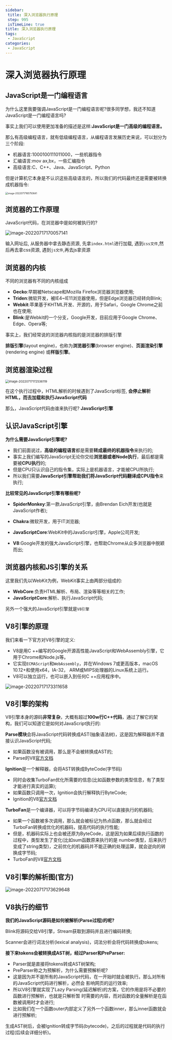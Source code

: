 ```yaml
---
sidebar:
 title: 深入浏览器执行原理
 step: 995
 isTimeLine: true
title: 深入浏览器执行原理
tags:
 - JavaScript
categories:
 - JavaScript
---
```


# 深入浏览器执行原理

## **JavaScript是一门编程语言**

为什么这里我要强调JavaScript是一门编程语言呢?很多同学想，我还不知道JavaScript是一门编程语言吗? 

事实上我们可以使用更加准备的描述是这样:**JavaScript是一门高级的编程语言。**

那么有高级编程语言，就有低级编程语言，从编程语言发展历史来说，可以划分为三个阶段:

- 机器语言:1000100111011000，一些机器指令
- 汇编语言:mov ax,bx，一些汇编指令
- 高级语言:C、C++、Java、JavaScript、Python

但是计算机它本身是不认识这些高级语言的，所以我们的代码最终还是需要被转换成机器指令:

<img src="./assets/image-20220717165750641.png" alt="image-20220717165750641" style="zoom:50%;" />

## **浏览器的工作原理**

JavaScript代码，在浏览器中是如何被执行的?

<img src="./assets/image-20220717170057141.png" alt="image-20220717170057141"  />

输入网址后, 从服务器中拿去静态资源, 先拿`index.html`进行加载, 遇到`css文件`,然后再去拿css资源, 遇到`js文件`,再去js拿资源

## **浏览器的内核**

不同的浏览器有不同的内核组成

- **Gecko**:早期被Netscape和Mozilla Firefox浏览器浏览器使用;
- **Triden**:微软开发，被IE4~IE11浏览器使用，但是Edge浏览器已经转向Blink; 
- **Webkit**:苹果基于KHTML开发、开源的，用于Safari，Google Chrome之前也在使用; 
- **Blink**:是Webkit的一个分支，Google开发，目前应用于Google Chrome、Edge、Opera等; 

事实上，我们经常说的浏览器内核指的是浏览器的排版引擎

**排版引擎**(layout engine)，也称为**浏览器引擎**(browser engine)、**页面渲染引擎**(rendering engine) 或**样版引擎**。

## **浏览器渲染过程**

<img src="./assets/image-20220717172536119.png" alt="image-20220717172536119" style="zoom:67%;" />

在这个执行过程中，HTML解析的时候遇到了JavaScript标签, **会停止解析HTML，而去加载和执行JavaScript代码**

那么，JavaScript代码由谁来执行呢?  **JavaScript引擎**

## **认识JavaScript引擎**

**为什么需要JavaScript引擎呢?**

- 我们前面说过，**高级的编程语言**都是需要**转成最终的机器指令**来执行的;
- 事实上我们编写的JavaScript无论你交给**浏览器或者Node执行**，最后都是需要被**CPU执行**的; 
- 但是CPU只认识自己的指令集，实际上是机器语言，才能被CPU所执行;
- 所以我们需要**JavaScript引擎帮助我们将JavaScript代码翻译成CPU指令**来执行;

**比较常见的JavaScript引擎有哪些呢?**

- **SpiderMonkey**:第一款JavaScript引擎，由Brendan Eich开发(也就是JavaScript作者); 

- **Chakra**:微软开发，用于IT浏览器;

- **JavaScriptCore**:WebKit中的JavaScript引擎，Apple公司开发;

- **V8**:Google开发的强大JavaScript引擎，也帮助Chrome从众多浏览器中脱颖而出;

## **浏览器内核和JS引擎的关系**

这里我们先以WebKit为例，WebKit事实上由两部分组成的:

- **WebCore**:负责HTML解析、布局、渲染等等相关的工作; 
- **JavaScriptCore**:解析、执行JavaScript代码;

另外一个强大的JavaScript引擎就是`V8引擎`

## **V8引擎的原理**

我们来看一下官方对V8引擎的定义:

- V8是用C ++编写的Google开源高性能JavaScript和WebAssembly引擎，它用于Chrome和Node.js等。
- 它实现`ECMAScript`和`WebAssembly`，并在Windows 7或更高版本，macOS 10.12+和使用x64，IA-32， ARM或MIPS处理器的Linux系统上运行。
- V8可以独立运行，也可以嵌入到任何C ++应用程序中。

![image-20220717173311658](./assets/image-20220717173311658.png)

## **V8引擎的架构**

V8引擎本身的源码**非常复杂**，大概有超过**100w行C++代码**，通过了解它的架构，我们可以知道它是如何对JavaScript执行的:

**Parse模块**会将JavaScript代码转换成AST(抽象语法树)，这是因为解释器并不直接认识JavaScript代码; 

- 如果函数没有被调用，那么是不会被转换成AST的;
-  Parse的V8[官方文档](https://v8.dev/blog/scanner)

**Ignition**是一个解释器，会将AST转换成ByteCode(字节码)

- 同时会收集TurboFan优化所需要的信息(比如函数参数的类型信息，有了类型才能进行真实的运算); 
- 如果函数只调用一次，Ignition会执行解释执行ByteCode;
-  Ignition的V8[官方文档](https://v8.dev/blog/ignition-interpreter)

**TurboFan**是一个编译器，可以将字节码编译为CPU可以直接执行的机器码;

- 如果一个函数被多次调用，那么就会被标记为热点函数，那么就会经过TurboFan转换成优化的机器码，提高代码的执行性能;
- 但是，机器码实际上也会被还原为ByteCode，这是因为如果后续执行函数的过程中，类型发生了变化(比如sum函数原来执行的是 number类型，后来执行变成了string类型)，之前优化的机器码并不能正确的处理运算，就会逆向的转换成字节码;
- TurboFan的V8[官方文档](https://v8.dev/blog/turbofan-jit)

## **V8引擎的解析图(官方)**

![image-20220717173629648](./assets/image-20220717173629648.png)

## **V8执行的细节**

**我们的JavaScript源码是如何被解析(Parse过程)的呢?**

Blink将源码交给V8引擎，Stream获取到源码并且进行编码转换;

Scanner会进行词法分析(lexical analysis)，词法分析会将代码转换成tokens;

**接下来tokens会被转换成AST树，经过Parser和PreParser:**

- Parser就是直接将tokens转成AST树架构;
-  PreParser称之为预解析，为什么需要预解析呢?
  - 这是因为并不是所有的JavaScript代码，在一开始时就会被执行。那么对所有的JavaScript代码进行解析，必然会 影响网页的运行效率;
  - 所以V8引擎就实现了Lazy Parsing(延迟解析)的方案，它的作用是将不必要的函数进行预解析，也就是只解析暂 时需要的内容，而对函数的全量解析是在函数被调用时才会进行;
  - 比如我们在一个函数outer内部定义了另外一个函数inner，那么inner函数就会进行预解析;

生成AST树后，会被Ignition转成字节码(bytecode)，之后的过程就是代码的执行过程(后续会详细分析)。